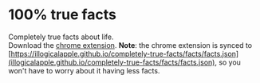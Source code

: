 # **100%** true facts
Completely true facts about life.  
Download the [chrome extension](https://github.com/illogicalapple/facts-chrome-extension/releases/latest). **Note**: the chrome extension is synced to [https://illogicalapple.github.io/completely-true-facts/facts/facts.json](illogicalapple.github.io/completely-true-facts/facts/facts.json), so you won't have to worry about it having less facts.

